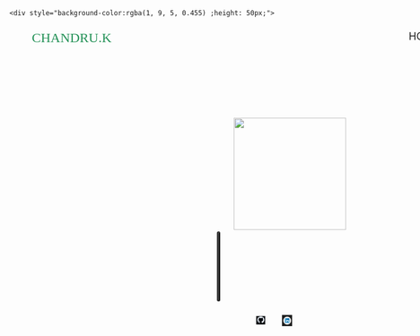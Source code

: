 
<!DOCTYPE html>
<html lang="en">
<head>
    <meta charset="UTF-8">
    <meta name="viewport" content="width=device-width, initial-scale=1.0">
    <title>chandru's web page</title>
</head>
<body>
    <!-- This <div> tag is used as a container to group related HTML elements together.
     It helps in structuring the layout of the web page and can be styled using CSS.
     Common uses include sections like header, footer, sidebar, content area, etc. -->

    <div style="background-color:rgba(1, 9, 5, 0.455) ;height: 50px;">
<ul style="display: flex;list-style: none;padding-left: 10px;">
  <li class="name"   style="color: rgb(37, 146, 88);font-family: cursive;font-size: x-large;">CHANDRU.K</li> 
    <li>HOME</li>
    <li>HELP</li>
    <li>CONTACT US</li>
</ul> 
  </div>
  <!-- This <div> uses a class attribute to apply specific CSS styles or JavaScript behaviors.
     The class name can be reused on multiple elements for consistent styling or functionality.
     Useful for layout design, theming, or component-based structuring. -->

  <div class="imge">
    <img src="my img.png">

  </div>
  <div class="table">
    <table>
        <tr>
            <td>Name</td>
            <td>CHANDRU K</td>
        </tr>
        <tr>
            <td>Qualification</td>
            <td>B.Tech-IT</td>
        </tr>
        </tr>
            <td>Using Tools</td>
            <td>HTML,CSS,JAVASCRIPT</td>
        </tr>
        </tr>
            <td>Job Roll</td>
            <td>Fullstack-developer</td>
        </tr>
    </table>

  </div>
  <div class="logo">
    <ul style="display: flex;list-style: none;padding-left: 10px;">
        <!-- this <a> anger tag is used to isert a hyper link insaid the web page in this tag we need to write link in href-->
        <li><a href="https://github.com/chandru8428/README.MD"><img src="git.png" alt="github"></a></li> 
        <li><a href="https://www.linkedin.com/in/chandru-k2006?"><img src="link.png" alt="linkedin"></a></li> 
        <!-- this <img> tag is used to insert a image in the wbpage we need to write a link or location or name of the image in src-->
      </ul> 
  </div>
</body>
<!-- the style tag is used to insert css in web page the css of web page is insaid in the style tag-->
<style>
    ul li {
        padding-left: 30px;
        font-size: large;
        padding-top: 10px;
    }
    .name{
        padding-right: 500px;
    }
    .imge img {
        width: 200px;
        height: 200px;
        padding-left: 400px;
        padding-top: 100px;
    }
    .table{
        margin-left: 370px;
        margin-right: 360px;
        border-radius: 10px;
        border-style: groove;
        border-width: 3px;
        border-color: black;
        
    }
 .table tr td{
        border-color: black;
        border-width: 2px;
        border-style: groove;
    }
    .logo{
        margin-left: 400px;
    }
</style>
</html>

